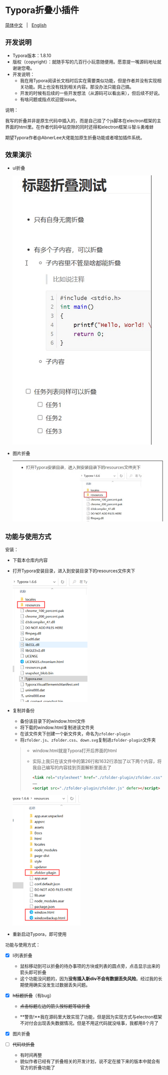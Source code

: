# Typora折叠小插件

[简体中文](README.md) &nbsp;&nbsp;|&nbsp;&nbsp; [English](README-EN.md)

## 开发说明

- Typora版本：1.8.10
- 版权（copyright）：就随手写的几百行小玩意随便用。愿意提一嘴源码地址就谢谢您嘞。
- 开发说明：
  - 我在用Typora阅读长文档时后实在需要类似功能，但是作者并没有实现相关功能。网上也没有找到相关内容。那没办法只能自己搞。
  - 开发的时候有后续的一些开发想法（从源码可以看出来），但后续不好说。
  - 有啥问题或指点欢迎提issue。



说明：

我写的折叠并非是原生代码中插入的，而是自己挂了个js脚本在electron框架的主界面的html里。在作者代码中钻空隙的同时还得和electron框架斗智斗勇难蚌  

期望Typora作者@AbnerLee大佬能加原生折叠功能或者增加插件系统。



## 效果演示

- ul折叠

  ![ul折叠演示](README/ul折叠演示.gif)

  

  

  

- 图片折叠

  ![图片折叠](README/图片折叠.gif)

    
  
    
  
    



## 功能与使用方式

安装：

- 下载本仓库内内容

- 打开Typora安装目录，进入到安装目录下的resources文件夹下

  <img src="README/安装目录下.png" alt="安装目录下" style="zoom: 67%;" />

  

  

- 复制并备份

  - 备份该目录下的window.html文件
  - 将下载的window.html复制进该文件夹
  - 在该文件夹下创建一个新文件夹，命名为`zfolder-plugin`
  - 将`zfolder.js`、`zfolder.css`、`down.svg`复制进`zfolder-plugin`文件夹

  > - window.html就是Typora打开后界面的html
  >
  > - 实际上我只在该文件中的第26行和1632行添加了以下两个内容，将我自己编写的内容挂到页面解析里面去了
  >
  >   ```html
  >   <link rel="stylesheet" href="./zfolder-plugin/zfolder.css" crossorigin="anonymous">
  >   ……
  >   <script src="./zfolder-plugin/zfolder.js" defer></script>
  >   ```

  <img src="README/copy文件.png" alt="copy文件.png" style="zoom:67%;" />

  

  

- 重新启动Typora，即可使用



功能与使用方式：

- [x] li列表折叠
  - 鼠标移动到可以折叠的待办事项的方块或列表的圆点旁，点击显示出来的箭头即可折叠
  - 这个功能没问题的，因为**没有插入新div不会有数据丢失风险**。经过我的长期使用确实没发生过数据丢失问题。
- [x] ~~h标题折叠~~（有bug）

  - ~~点击标题左边的箭头按标题等级折叠~~

  - **警告!**我在源码里大致实现了功能，但是因为实现方式与electron框架不对付会出现丢失数据情况。但是不用这代码就没啥事，我都用8个月了
- [x] 图片折叠
- [ ] ~~代码块折叠~~
  - 有时间再整
  - 貌似作者已经有了折叠相关的开发计划，说不定在接下来的版本中就会有官方的折叠功能了









